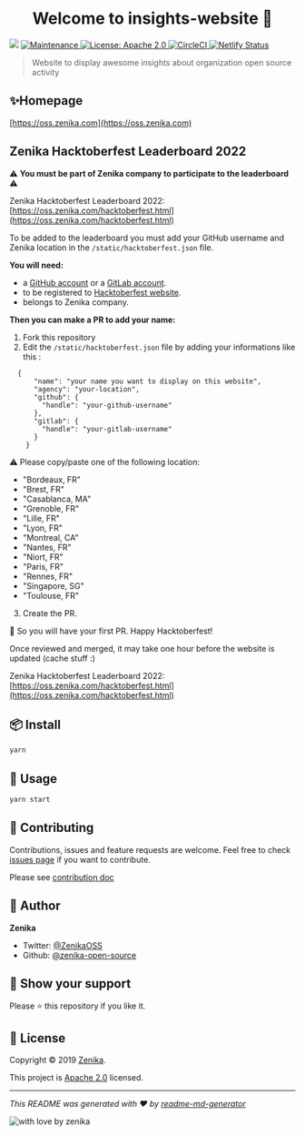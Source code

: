 <h1 align="center">Welcome to insights-website 👋</h1>
<p>
  <img src="https://img.shields.io/badge/version-0.1.0-blue.svg?cacheSeconds=2592000" />
  <a href="https://github.com/zenika-open-source/insights-website/graphs/commit-activity">
    <img alt="Maintenance" src="https://img.shields.io/badge/Maintained%3F-yes-green.svg" target="_blank" />
  </a>
  <a href="https://github.com/zenika-open-source/insights-website/blob/master/LICENSE">
    <img alt="License: Apache 2.0" src="https://img.shields.io/badge/License-Apache 2.0-yellow.svg" target="_blank" />
  </a>
  <a href="https://circleci.com/gh/zenika-open-source/insights-website/tree/master">
    <img alt="CircleCI" src="https://circleci.com/gh/zenika-open-source/insights-website/tree/master.svg?style=svg" target="_blank" />
  </a>
  <a href="https://app.netlify.com/sites/zenika-open-source-insights/deploys">
    <img alt="Netlify Status" src="https://api.netlify.com/api/v1/badges/44effe10-3635-426d-899d-984201fa828a/deploy-status" target="_blank" />
  </a>
</p>

> Website to display awesome insights about organization open source activity

## ✨Homepage

[https://oss.zenika.com](https://oss.zenika.com)

## Zenika Hacktoberfest Leaderboard 2022

⚠️  **You must be part of Zenika company to participate to the leaderboard** ⚠️ 

Zenika Hacktoberfest Leaderboard 2022: [https://oss.zenika.com/hacktoberfest.html](https://oss.zenika.com/hacktoberfest.html)

To be added to the leaderboard you must add your GitHub username and Zenika location in the `/static/hacktoberfest.json` file.

**You will need:**
- a [GitHub account](https://github.com) or a [GitLab account](https://gitlab.com/).
- to be registered to [Hacktoberfest website](https://hacktoberfest.digitalocean.com/).
- belongs to Zenika company.

**Then you can make a PR to add your name:**
1. Fork this repository
2. Edit the `/static/hacktoberfest.json` file by adding your informations like this :
```
  {
      "name": "your name you want to display on this website",
      "agency": "your-location",
      "github": {
        "handle": "your-github-username"
      },
      "gitlab": {
        "handle": "your-gitlab-username"
      }
    }
```
⚠️  Please copy/paste one of the following location:
- "Bordeaux, FR"
- "Brest, FR"
- "Casablanca, MA"
- "Grenoble, FR"
- "Lille, FR"
- "Lyon, FR"
- "Montreal, CA"
- "Nantes, FR"
- "Niort, FR"
- "Paris, FR"
- "Rennes, FR"
- "Singapore, SG"
- "Toulouse, FR"

3. Create the PR.

🎉 So you will have your first PR. Happy Hacktoberfest! 

Once reviewed and merged, it may take one hour before the website is updated (cache stuff :)

Zenika Hacktoberfest Leaderboard 2022: [https://oss.zenika.com/hacktoberfest.html](https://oss.zenika.com/hacktoberfest.html)

## 📦 Install

```sh
yarn
```

## 🚀 Usage

```sh
yarn start
```

## 🤝 Contributing

Contributions, issues and feature requests are welcome. Feel free to check [issues page](https://github.com/zenika-open-source/insights-website/issues) if you want to contribute.

Please see [contribution doc](./docs/CONTRIBUTING.md)

## 👤 Author

**Zenika**

* Twitter: [@ZenikaOSS](https://twitter.com/ZenikaOSS)
* Github: [@zenika-open-source](https://github.com/zenika-open-source)

## 🙏 Show your support

Please ⭐️ this repository if you like it.

## 📝 License

Copyright © 2019 [Zenika](https://github.com/zenika-open-source).

This project is [Apache 2.0](https://github.com/zenika-open-source/insights-website/blob/master/LICENSE) licensed.

***
_This README was generated with ❤️ by [readme-md-generator](https://github.com/kefranabg/readme-md-generator)_

![with love by zenika](https://img.shields.io/badge/With%20%E2%9D%A4%EF%B8%8F%20by-Zenika-b51432.svg?link=https://oss.zenika.com)
